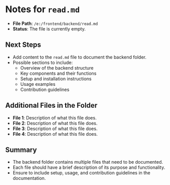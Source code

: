 # Notes for `read.md`

- **File Path**: `/e:/frontend/backend/read.md`
- **Status**: The file is currently empty.

## Next Steps
- Add content to the `read.md` file to document the backend folder.
- Possible sections to include:
    - Overview of the backend structure
    - Key components and their functions
    - Setup and installation instructions
    - Usage examples
    - Contribution guidelines

## Additional Files in the Folder
- **File 1**: Description of what this file does.
- **File 2**: Description of what this file does.
- **File 3**: Description of what this file does.
- **File 4**: Description of what this file does.

## Summary
- The backend folder contains multiple files that need to be documented.
- Each file should have a brief description of its purpose and functionality.
- Ensure to include setup, usage, and contribution guidelines in the documentation.

